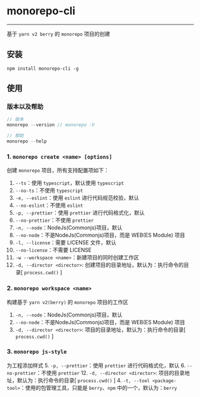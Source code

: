 # monorepo-cli
---
基于 `yarn v2 berry` 的 `monorepo` 项目的创建

## 安装
```
npm install monorepo-cli -g
```

## 使用
### 版本以及帮助
```javascript
// 版本
monorepo --version // monorepo -V

// 帮助
monorepo --help
```
### 1. `monorepo create <name> [options]`
创建 `monorepo` 项目，所有支持配置项如下：
1. `--ts`：使用 `typescript`，默认使用 `typescript`
2. `--no-ts`：不使用 `typescript`
3. `-e, --eslint`：使用 `eslint` 进行代码规范校验，默认
4. `--no-eslint`：不使用 `eslint`
5. `-p, --prettier`：使用 `prettier` 进行代码格式化，默认
6. `--no-prettier`：不使用 `prettier`
7. `-n, --node`：NodeJs(Commonjs)项目，默认
8. `--no-node`：不是NodeJs(Commonjs)项目，而是 WEB(ES Module) 项目
9. `-l, --license`：需要 LICENSE 文件，默认
10. `--no-license`：不需要 LICENSE
11. `-w --workspace <name>`：新建项目的同时创建工作区
12. `-d, --director <director>`: 创建项目的目录地址，默认为：执行命令的目录[ `process.cwd()` ]

### 2. `monorepo workspace <name>`
构建基于 `yarn v2(berry)` 的 `monorepo` 项目的工作区
1. `-n, --node`：NodeJs(Commonjs)项目，默认
2. `--no-node`：不是NodeJs(Commonjs)项目，而是 WEB(ES Module) 项目
3. `-d, --director <director>`: 项目的目录地址，默认为：执行命令的目录[ `process.cwd()` ]

### 3. `monorepo js-style`
为工程添加样式
5. `-p, --prettier`：使用 `prettier` 进行代码格式化，默认
6. `--no-prettier`：不使用 `prettier`
12. `-d, --director <director>`: 项目的目录地址，默认为：执行命令的目录[ `process.cwd()` ]
4. `-t, --tool <package-tool>`：使用的包管理工具，只能是 `berry`、`npm` 中的一个，默认为：`berry`